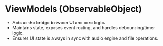 # ViewModels (ObservableObject)
- Acts as the bridge between UI and core logic.
- Maintains state, exposes event routing, and handles debouncing/timer logic.
- Ensures UI state is always in sync with audio engine and file operations.
